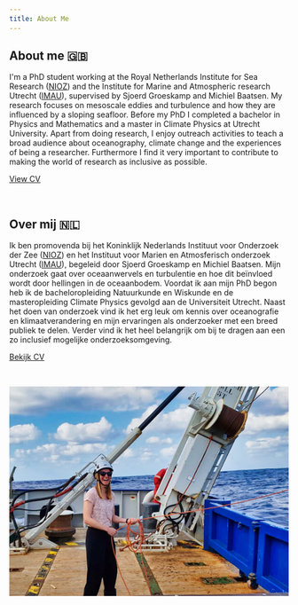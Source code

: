 ```yaml
---
title: About Me
---
```


## About me 🇬🇧

I'm a PhD student working at the Royal Netherlands Institute for Sea Research ([NIOZ](https://www.nioz.nl)) and the Institute for Marine and Atmospheric research Utrecht ([IMAU](https://www.uu.nl/en/research/institute-for-marine-and-atmospheric-research-imau)), supervised by Sjoerd Groeskamp and Michiel Baatsen. My research focuses on mesoscale eddies and turbulence and how they are influenced by a sloping seafloor. Before my PhD I completed a bachelor in Physics and Mathematics and a master in Climate Physics at Utrecht University. Apart from doing research, I enjoy outreach activities to teach a broad audience about oceanography, climate change and the experiences of being a researcher. Furthermore I find it very important to contribute to making the world of research as inclusive as possible. 

[View CV](./images/Academic_CV_Miriam_Sterl.pdf)


&nbsp;
&nbsp;

## Over mij 🇳🇱

Ik ben promovenda bij het Koninklijk Nederlands Instituut voor Onderzoek der Zee ([NIOZ](https://www.nioz.nl)) en het Instituut voor Marien en Atmosferisch onderzoek Utrecht ([IMAU](https://www.uu.nl/onderzoek/imau)), begeleid door Sjoerd Groeskamp en Michiel Baatsen. Mijn onderzoek gaat over oceaanwervels en turbulentie en hoe dit beïnvloed wordt door hellingen in de oceaanbodem. Voordat ik aan mijn PhD begon heb ik de bacheloropleiding Natuurkunde en Wiskunde en de masteropleiding Climate Physics gevolgd aan de Universiteit Utrecht. Naast het doen van onderzoek vind ik het erg leuk om kennis over oceanografie en klimaatverandering en mijn ervaringen als onderzoeker met een breed publiek te delen. Verder vind ik het heel belangrijk om bij te dragen aan een zo inclusief mogelijke onderzoeksomgeving. 

[Bekijk CV](./images/Academic_CV_Miriam_Sterl.pdf)

&nbsp;
&nbsp;

![aboutme](./images/aboutme.jpg)
